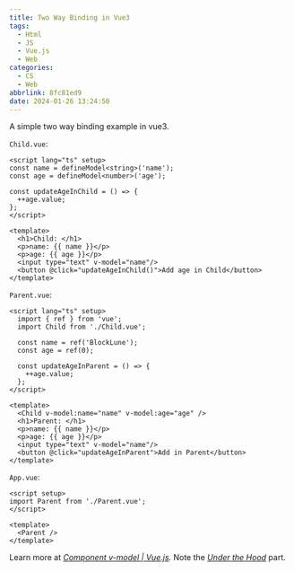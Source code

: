 ```yaml
---
title: Two Way Binding in Vue3
tags:
  - Html
  - JS
  - Vue.js
  - Web
categories:
  - CS
  - Web
abbrlink: 8fc81ed9
date: 2024-01-26 13:24:50
---
```


A simple two way binding example in vue3.

<!--more-->

`Child.vue`:

```vue
<script lang="ts" setup>
const name = defineModel<string>('name');
const age = defineModel<number>('age');

const updateAgeInChild = () => {
  ++age.value;
};
</script>

<template>
  <h1>Child: </h1>
  <p>name: {{ name }}</p>
  <p>age: {{ age }}</p>
  <input type="text" v-model="name"/>
  <button @click="updateAgeInChild()">Add age in Child</button>
</template>
```

`Parent.vue`:

```vue
<script lang="ts" setup>
  import { ref } from 'vue';
  import Child from './Child.vue';

  const name = ref('BlockLune');
  const age = ref(0);

  const updateAgeInParent = () => {
    ++age.value;
  };
</script>

<template>
  <Child v-model:name="name" v-model:age="age" />
  <h1>Parent: </h1>
  <p>name: {{ name }}</p>
  <p>age: {{ age }}</p>
  <input type="text" v-model="name"/>
  <button @click="updateAgeInParent">Add in Parent</button>
</template>
```

`App.vue`:

```vue
<script setup>
import Parent from './Parent.vue';
</script>

<template>
  <Parent />
</template>
```

Learn more at _[Component v-model | Vue.js](https://vuejs.org/guide/components/v-model.html)._ Note the _[Under the Hood](https://vuejs.org/guide/components/v-model.html#under-the-hood)_ part.
